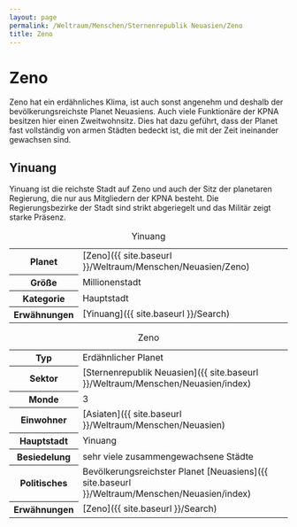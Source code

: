 ```yaml
---
layout: page
permalink: /Weltraum/Menschen/Sternenrepublik Neuasien/Zeno
title: Zeno
---
```



# Zeno


Zeno hat ein erdähnliches Klima, ist auch sonst angenehm und deshalb der bevölkerungsreichste Planet Neuasiens. Auch viele Funktionäre der KPNA besitzen hier einen Zweitwohnsitz. Dies hat dazu geführt, dass der Planet fast vollständig von armen Städten bedeckt ist, die mit der Zeit ineinander gewachsen sind.

## Yinuang

Yinuang ist die reichste Stadt auf Zeno und auch der Sitz der planetaren Regierung, die nur aus Mitgliedern der KPNA besteht. Die Regierungsbezirke der Stadt sind strikt abgeriegelt und das Militär zeigt starke Präsenz.

<table data-type="stadt">
<caption>Yinuang</caption>
<tbody>
<tr><th>Planet</th><td>[Zeno]({{ site.baseurl }}/Weltraum/Menschen/Neuasien/Zeno)</td></tr>
<tr><th>Größe</th><td>Millionenstadt</td></tr>
<tr><th>Kategorie</th><td>Hauptstadt</td></tr>
<tr><th>Erwähnungen</th><td>[Yinuang]({{ site.baseurl }}/Search)</td></tr>
</tbody>
</table>

<aside>
<table data-type="planet">
<caption>Zeno</caption>
<tbody>
<tr><th>Typ</th><td>Erdähnlicher Planet</td></tr>
<tr><th>Sektor</th><td>[Sternenrepublik Neuasien]({{ site.baseurl }}/Weltraum/Menschen/Neuasien/index)</td></tr>
<tr><th>Monde</th><td>3</td></tr>
<tr><th>Einwohner</th><td>[Asiaten]({{ site.baseurl }}/Weltraum/Menschen/Neuasien)</td></tr>
<tr><th>Hauptstadt</th><td>Yinuang</td></tr>
<tr><th>Besiedelung</th><td>sehr viele zusammengewachsene Städte</td></tr>
<tr><th>Politisches</th><td>Bevölkerungsreichster Planet [Neuasiens]({{ site.baseurl }}/Weltraum/Menschen/Neuasien/index)</td></tr>
<tr><th>Erwähnungen</th><td>[Zeno]({{ site.baseurl }}/Search)</td></tr>
</tbody>
</table>

</aside>

